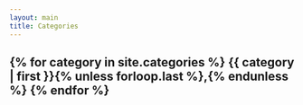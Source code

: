 ```yaml
---
layout: main
title: Categories
---
```

<h2>
        {% for category in site.categories %}
        {{ category | first }}{% unless forloop.last %},{% endunless %}
        {% endfor %}
<h2>